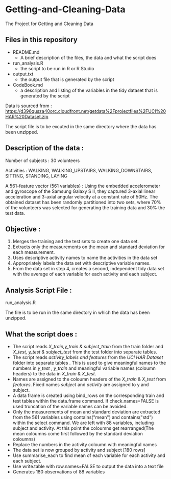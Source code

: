 # Getting-and-Cleaning-Data
The Project for Getting and Cleaning Data

## Files in this repository 
- README.md
  - A brief description of the files, the data and what the script does
- run_analysis.R
  - the script to be run in R or R Studio
- output.txt
  - the output file that is generated by the script
- CodeBook.md
  - a description and listing of the variables in the tidy dataset that is generated by the script

Data is sourced from : https://d396qusza40orc.cloudfront.net/getdata%2Fprojectfiles%2FUCI%20HAR%20Dataset.zip

The script file is to be excuted in the same directory where the data has been unzipped. 

## Description of the data :

Number of subjects : 30 volunteers

Activities : WALKING, WALKING_UPSTAIRS, WALKING_DOWNSTAIRS, SITTING, STANDING, LAYING

A 561-feature vector (561 variables) : Using the embedded accelerometer and gyroscope of the Samsung Galaxy S II, they captured 3-axial linear acceleration and 3-axial angular velocity at a constant rate of 50Hz. 
The obtained dataset has been randomly partitioned into two sets, where 70% of the volunteers was selected for generating the training data and 30% the test data. 

## Objective :
1. Merges the training and the test sets to create one data set.
2. Extracts only the measurements on the mean and standard deviation for each measurement. 
3. Uses descriptive activity names to name the activities in the data set
4. Appropriately labels the data set with descriptive variable names. 
5. From the data set in step 4, creates a second, independent tidy data set with the average of each variable for each activity and each subject.

## Analysis Script File :
run_analysis.R

The file is to be run in the same directory in which the data has been unzipped.

## What the script does :
- The script reads *X_train,y_train & subject_train* from the train folder and *X_test, y_test & subject_test* from the test folder into separate tables. 
- The script reads *activity_labels and features* from the *UCI HAR Dataset* folder into separate tables . This is used to give meaningful names to the numbers in *y_test* , *y_train* and meaningful variable names (coloumn headers) to the data in *X_train* & *X_test*.
- Names are assigned to the coloumn headers of the *X_train* & *X_test* from *features*. Fixed names *subject* and *activity* are assigned to y and subject.
- A data frame is created using bind_rows on the corresponding train and test tables within the data.frame command. If check.names=FALSE is used truncation of the variable names can be avoided.
- Only the measurements of mean and standard deviation are extracted from the 561 variables using contains("mean") and contains("std") within the select command. We are left with 88 variables, including subject and activity. At this point the coloumns get rearranged(The mean coloumns come first followed by the standard deviation coloumns)
- Replace the numbers in the activity coloumn with meaningful names
- The data set is now grouped by activity and subject [180 rows]
- Use summarise_each to find mean of each variable for each activity and each subject.
- Use write.table with row.names=FALSE to output the data into a text file
- Generates 180 observations of 88 variables

